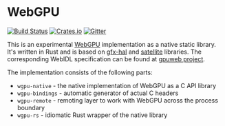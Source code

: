 # WebGPU
[![Build Status](https://travis-ci.org/gfx-rs/wgpu.svg)](https://travis-ci.org/gfx-rs/wgpu)
[![Crates.io](https://img.shields.io/crates/v/wgpu.svg)](https://crates.io/crates/wgpu)
[![Gitter](https://badges.gitter.im/gfx-rs/webgpu.svg)](https://gitter.im/gfx-rs/webgpu)

This is an experimental [WebGPU](https://www.w3.org/community/gpu/) implementation as a native static library. It's written in Rust and is based on [gfx-hal](https://github.com/gfx-rs/gfx) and [satellite](https://github.com/gfx-rs/gfx-memory) libraries. The corresponding WebIDL specification can be found at [gpuweb project](https://github.com/gpuweb/gpuweb/blob/master/design/sketch.webidl).

The implementation consists of the following parts:
  - `wgpu-native` - the native implementation of WebGPU as a C API library
  - `wgpu-bindings` - automatic generator of actual C headers
  - `wgpu-remote` - remoting layer to work with WebGPU across the process boundary
  - `wgpu-rs` - idiomatic Rust wrapper of the native library
